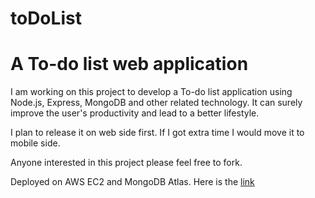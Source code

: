 # toDoList
<h1>A To-do list web application</h1>

<p>I am working on this project to develop a To-do list application using Node.js, Express, MongoDB and other related technology. It can surely improve the user's productivity and lead to a better lifestyle.</p>
<p>I plan to release it on web side first. If I got extra time I would move it to mobile side.</p>
<p> Anyone interested in this project please feel free to fork.</p>

<p> Deployed on AWS EC2 and MongoDB Atlas. Here is the <a href=http://ec2-3-129-25-172.us-east-2.compute.amazonaws.com:3333/> link</a></p>

